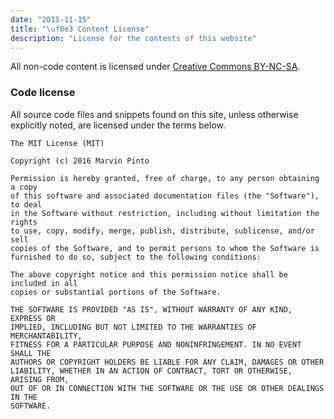 ```yaml
---
date: "2015-11-15"
title: "\uf0e3 Content License"
description: "License for the contents of this website"
---
```

All non-code content is licensed under [Creative Commons
BY-NC-SA](https://creativecommons.org/licenses/by-nc-sa/3.0/).

### Code license

All source code files and snippets found on this site, unless otherwise
explicitly noted, are licensed under the terms below.

``` text
The MIT License (MIT)

Copyright (c) 2016 Marvin Pinto

Permission is hereby granted, free of charge, to any person obtaining a copy
of this software and associated documentation files (the "Software"), to deal
in the Software without restriction, including without limitation the rights
to use, copy, modify, merge, publish, distribute, sublicense, and/or sell
copies of the Software, and to permit persons to whom the Software is
furnished to do so, subject to the following conditions:

The above copyright notice and this permission notice shall be included in all
copies or substantial portions of the Software.

THE SOFTWARE IS PROVIDED "AS IS", WITHOUT WARRANTY OF ANY KIND, EXPRESS OR
IMPLIED, INCLUDING BUT NOT LIMITED TO THE WARRANTIES OF MERCHANTABILITY,
FITNESS FOR A PARTICULAR PURPOSE AND NONINFRINGEMENT. IN NO EVENT SHALL THE
AUTHORS OR COPYRIGHT HOLDERS BE LIABLE FOR ANY CLAIM, DAMAGES OR OTHER
LIABILITY, WHETHER IN AN ACTION OF CONTRACT, TORT OR OTHERWISE, ARISING FROM,
OUT OF OR IN CONNECTION WITH THE SOFTWARE OR THE USE OR OTHER DEALINGS IN THE
SOFTWARE.
```
